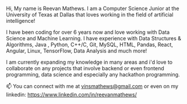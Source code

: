 Hi, My name is Reevan Mathews. I am a Computer Science Junior at the University of Texas at Dallas that loves working in the field of artificial intelligence! 

I have been coding for over 6 years now and love working with Data Science and Machine Learning. I have experience with Data Structures & Algorithms, Java , Python, C++/C, Git, MySQL, HTML, Pandas, React, Angular, Linux, TensorFlow, Data Analysis and much more!

I am currently expanding my knowledge in many areas and i'd love to collaborate on any projects that involve backend or even frontend programming, data science and especially any hackathon programming.

📫 You can connect with me at vinsmathews@gmail.com or even on my linkedin: https://www.linkedin.com/in/reevanmathews/

<!---
rmathews19/rmathews19 is a ✨ special ✨ repository because its `README.md` (this file) appears on your GitHub profile.
You can click the Preview link to take a look at your changes.
--->
